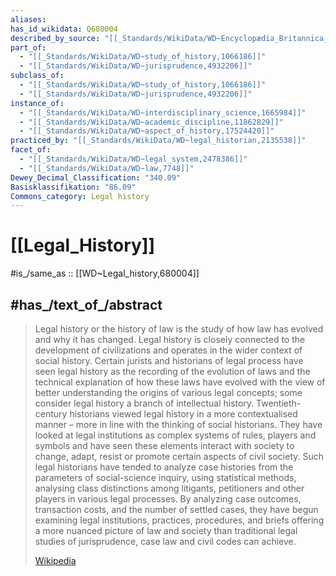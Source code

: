 ```yaml
---
aliases:
has_id_wikidata: Q680004
described_by_source: "[[_Standards/WikiData/WD~Encyclopædia_Britannica_11th_edition,867541]]"
part_of:
  - "[[_Standards/WikiData/WD~study_of_history,1066186]]"
  - "[[_Standards/WikiData/WD~jurisprudence,4932206]]"
subclass_of:
  - "[[_Standards/WikiData/WD~study_of_history,1066186]]"
  - "[[_Standards/WikiData/WD~jurisprudence,4932206]]"
instance_of:
  - "[[_Standards/WikiData/WD~interdisciplinary_science,1665984]]"
  - "[[_Standards/WikiData/WD~academic_discipline,11862829]]"
  - "[[_Standards/WikiData/WD~aspect_of_history,17524420]]"
practiced_by: "[[_Standards/WikiData/WD~legal_historian,2135538]]"
facet_of:
  - "[[_Standards/WikiData/WD~legal_system,2478386]]"
  - "[[_Standards/WikiData/WD~law,7748]]"
Dewey_Decimal_Classification: "340.09"
Basisklassifikation: "86.09"
Commons_category: Legal history
---
```


# [[Legal_History]] 

#is_/same_as :: [[WD~Legal_history,680004]]

## #has_/text_of_/abstract 

> Legal history or the history of law is the study of how law has evolved and why it has changed. Legal history is closely connected to the development of civilizations and operates in the wider context of social history. Certain jurists and historians of legal process have seen legal history as the recording of the evolution of laws and the technical explanation of how these laws have evolved with the view of better understanding the origins of various legal concepts; some consider legal history a branch of intellectual history. Twentieth-century historians viewed legal history in a more contextualised manner – more in line with the thinking of social historians. They have looked at legal institutions as complex systems of rules, players and symbols and have seen these elements interact with society to change, adapt, resist or promote certain aspects of civil society. Such legal historians have tended to analyze case histories from the parameters of social-science inquiry, using statistical methods, analysing class distinctions among litigants, petitioners and other players in various legal processes. By analyzing case outcomes, transaction costs, and the number of settled cases, they have begun examining legal institutions, practices, procedures, and briefs offering a more nuanced picture of law and society than traditional legal studies of jurisprudence, case law and civil codes can achieve.
>
> [Wikipedia](https://en.wikipedia.org/wiki/Legal%20history) 

